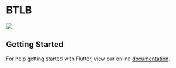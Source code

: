 # BTLB

![](https://api.codemagic.io/apps/5c7114c2f303f60015881e72/5c7114c2f303f60015881e71/status_badge.svg)

## Getting Started

For help getting started with Flutter, view our online
[documentation](https://flutter.io/).
